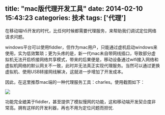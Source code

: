 title: "mac版代理开发工具"
date: 2014-02-10 15:43:23
categories: 技术
tags: ['代理']
---

在移动端h5开发的时代，比任何时候都需要代理服务，来帮助我们调试定位网络请求问题。

windows平台可以使用fiddler，但作为mac用户，只能通过虚机启动windows来使用，实为低效繁琐；更为头疼的是，新一代mac未自带网线插口，导致部分虚拟机无法开启桥接网络共享模式，带来的后果便是，移动设备通过wifi接入网络和虚拟机网络的默认网关不一致，此时并无法真正实现代理服务。当然可以通过更换虚拟机、使用USB转接网线解决，这就进一步增加了开发成本。

因此，在这里推荐mac端的一种代理服务工具：charles。使用截图如下：

![](/img/99.jpg)

功能完全媲美于fiddler，甚至提供了模拟慢网的功能，这和移动端开发契合度非常高。拥有这样的开发利器，再也不用为定位问题而担忧.
